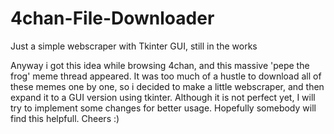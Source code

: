# 4chan-File-Downloader
Just a simple webscraper with Tkinter GUI, still in the works

Anyway i got this idea while browsing 4chan, and this massive 'pepe the frog' meme thread appeared. It was too much of a hustle to download all of these memes one by one, so i decided to make a little webscraper, and then expand it to a GUI version using tkinter. Although it is not perfect yet, I will try to implement some changes for better usage. Hopefully somebody will find this helpfull. Cheers :)
